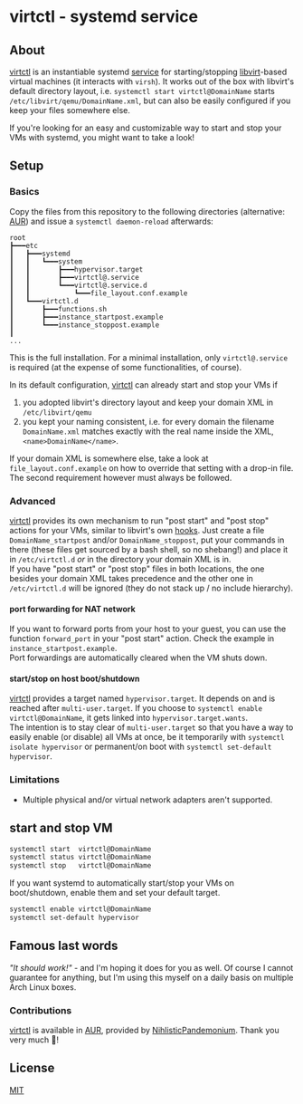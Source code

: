 # virtctl - systemd service

## About

[virtctl](https://github.com/dehesselle/virtctl) is an instantiable systemd [service](https://www.freedesktop.org/software/systemd/man/systemd.service.html) for starting/stopping [libvirt](https://www.libvirt.org)-based virtual machines (it interacts with `virsh`). It works out of the box with libvirt's default directory layout, i.e. `systemctl start virtctl@DomainName` starts `/etc/libvirt/qemu/DomainName.xml`, but can also be easily configured if you keep your files somewhere else.

If you're looking for an easy and customizable way to start and stop your VMs with systemd, you might want to take a look!

## Setup

### Basics

Copy the files from this repository to the following directories (alternative: [AUR](https://aur.archlinux.org/packages/virtctl-git/)) and issue a `systemctl daemon-reload` afterwards:

```
root
┣━━━etc
┃   ┣━━━systemd
┃   ┃   ┗━━━system
┃   ┃       ┣━━━hypervisor.target
┃   ┃       ┣━━━virtctl@.service
┃   ┃       ┗━━━virtctl@.service.d
┃   ┃           ┗━━━file_layout.conf.example
┃   ┗━━━virtctl.d
┃       ┣━━━functions.sh
┃       ┣━━━instance_startpost.example
┃       ┗━━━instance_stoppost.example
┃
...
```

This is the full installation. For a minimal installation, only `virtctl@.service` is required (at the expense of some functionalities, of course).

In its default configuration, [virtctl](https://github.com/dehesselle/virtctl) can already start and stop your VMs if

1. you adopted libvirt's directory layout and keep your domain XML in `/etc/libvirt/qemu`
2. you kept your naming consistent, i.e. for every domain the filename `DomainName.xml` matches exactly with the real name inside the XML, `<name>DomainName</name>`.

If your domain XML is somewhere else, take a look at `file_layout.conf.example` on how to override that setting with a drop-in file. The second requirement however must always be followed.

### Advanced

[virtctl](https://github.com/dehesselle/virtctl) provides its own mechanism to run "post start" and "post stop" actions for your VMs, similar to libvirt's own [hooks](https://www.libvirt.org/hooks.html). Just create a file `DomainName_startpost` and/or `DomainName_stoppost`, put your commands in there (these files get sourced by a bash shell, so no shebang!) and place it in `/etc/virtctl.d` _or_ in the directory your domain XML is in.  
If you have "post start" or "post stop" files in both locations, the one besides your domain XML takes precedence and the other one in `/etc/virtctl.d` will be ignored (they do not stack up / no include hierarchy).

#### port forwarding for NAT network

If you want to forward ports from your host to your guest, you can use the function `forward_port` in your "post start" action. Check the example in `instance_startpost.example`.  
Port forwardings are automatically cleared when the VM shuts down.

#### start/stop on host boot/shutdown

[virtctl](https://github.com/dehesselle/virtctl) provides a target named `hypervisor.target`. It depends on and is reached after `multi-user.target`. If you choose to `systemctl enable virtctl@DomainName`, it gets linked into `hypervisor.target.wants`.  
The intention is to stay clear of `multi-user.target` so that you have a way to easily enable (or disable) all VMs at once, be it temporarily with `systemctl isolate hypervisor` or permanent/on boot with `systemctl set-default hypervisor`.

### Limitations

- Multiple physical and/or virtual network adapters aren't supported.

## start and stop VM

```bash
systemctl start  virtctl@DomainName
systemctl status virtctl@DomainName
systemctl stop   virtctl@DomainName
```

If you want systemd to automatically start/stop your VMs on boot/shutdown, enable them and set your default target.

```bash
systemctl enable virtctl@DomainName
systemctl set-default hypervisor
```

## Famous last words

_"It should work!"_ - and I'm hoping it does for you as well. Of course I cannot guarantee for anything, but I'm using this myself on a daily basis on multiple Arch Linux boxes.

### Contributions

[virtctl](https://github.com/dehesselle/virtctl) is available in [AUR](https://aur.archlinux.org/packages/virtctl-git/), provided by [NihlisticPandemonium](https://github.com/nihilisticpandemonium). Thank you very much 🙂!

## License

[MIT](LICENSE)
